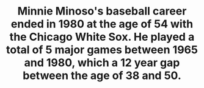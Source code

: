 ---
title:      
  - Minnie Minoso's baseball career ended in 1980 at the age of 54 with the Chicago White Sox. He played a total of 5 major games between 1965 and 1980, which a 12 year gap between the age of 38 and 50.
secondary:
  - Minoso also made 1 plate appearance with the 2003 St. Paul Saints, apart of the independent Northern League. He was 78, and his plate appearance ended in a walk.
reference:
  - http://www.baseball-reference.com/minors/player.cgi?id=minoso001sat
---
